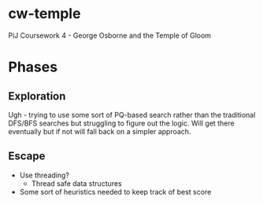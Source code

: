 # cw-temple
PiJ Coursework 4 - George Osborne and the Temple of Gloom

# Phases

## Exploration
Ugh - trying to use some sort of PQ-based search rather than the traditional DFS/BFS searches
but struggling to figure out the logic. Will get there eventually but if not will fall back on
a simpler approach.

## Escape
- Use threading?
    - Thread safe data structures
- Some sort of heuristics needed to keep track of best score